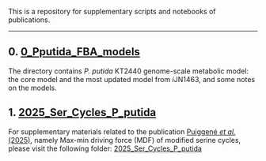 This is a repository for supplementary scripts and notebooks of publications.

---

## 0. [0_Pputida_FBA_models](https://github.com/puiggene07/PubSuppl/tree/main/0_Pputida_FBA_models)

The directory contains *P. putida* KT2440 genome-scale metabolic model: the core model and the most updated model from *i*JN1463, and some notes on the models.

## 1. [2025_Ser_Cycles_P_putida](https://github.com/puiggene07/PubSuppl/tree/main/2024_Ser_Cycles_P_putida)

For supplementary materials related to the publication [Puiggené *et al.* (2025)](), namely Max-min driving force (MDF) of modified serine cycles, please visit the following folder: [2025_Ser_Cycles_P_putida](https://github.com/puiggene07/PubSuppl/tree/main/2024_Ser_Cycles_P_putida)


